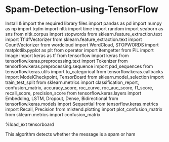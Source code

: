 # Spam-Detection-using-TensorFlow

Install & import the required library files 
import pandas as pd
import numpy as np
import tqdm
import nltk
import time
import random
import seaborn as sns
from nltk.corpus import stopwords
from sklearn.feature_extraction.text import TfidfVectorizer
from sklearn.feature_extraction.text import CountVectorizer
from wordcloud import WordCloud, STOPWORDS
import matplotlib.pyplot as plt
from operator import itemgetter
from PIL import Image
import keras as tf
from tensorflow import keras
from tensorflow.keras.preprocessing.text import Tokenizer
from tensorflow.keras.preprocessing.sequence import pad_sequences
from tensorflow.keras.utils import to_categorical
from tensorflow.keras.callbacks import ModelCheckpoint, TensorBoard
from sklearn.model_selection import train_test_split
from sklearn.metrics import classification_report, confusion_matrix, accuracy_score, roc_curve, roc_auc_score, f1_score, recall_score, precision_score
from tensorflow.keras.layers import Embedding, LSTM, Dropout, Dense, Bidirectional
from tensorflow.keras.models import Sequential
from tensorflow.keras.metrics import Recall, Precision
from mlxtend.plotting import plot_confusion_matrix
from sklearn.metrics import confusion_matrix

%load_ext tensorboard

This algorithm detects whether the message is a spam or ham
